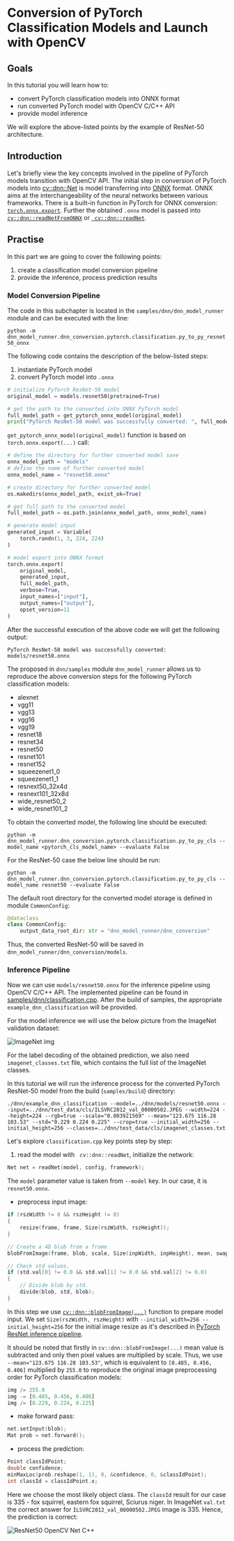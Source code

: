 # Conversion of PyTorch Classification Models and Launch with OpenCV

## Goals
In this tutorial you will learn how to:
* convert PyTorch classification models into ONNX format
* run converted PyTorch model with OpenCV C/C++ API
* provide model inference

We will explore the above-listed points by the example of ResNet-50 architecture.

## Introduction
Let's briefly view the key concepts involved in the pipeline of PyTorch models transition with OpenCV API. The initial step in conversion of PyTorch models into [cv::dnn::Net](https://docs.opencv.org/4.4.0/db/d30/classcv_1_1dnn_1_1Net.html#a82eb4d60b3c396cb85c79d267516cf15)
is model transferring into [ONNX](https://onnx.ai/about.html) format. ONNX aims at the interchangeability of the neural networks between various frameworks. There is a built-in function in PyTorch for ONNX conversion: [``torch.onnx.export``](https://pytorch.org/docs/stable/onnx.html#torch.onnx.export).
Further the obtained ``.onnx`` model is passed into [``cv::dnn::readNetFromONNX``](https://docs.opencv.org/4.4.0/d6/d0f/group__dnn.html#ga7faea56041d10c71dbbd6746ca854197) or [`` cv::dnn::readNet``](https://docs.opencv.org/4.4.0/d6/d0f/group__dnn.html#ga3b34fe7a29494a6a4295c169a7d32422).

## Practise
In this part we are going to cover the following points:
1. create a classification model conversion pipeline
2. provide the inference, process prediction results

### Model Conversion Pipeline
The code in this subchapter is located in the ``samples/dnn/dnn_model_runner`` module and can be executed with the line:

``
python -m dnn_model_runner.dnn_conversion.pytorch.classification.py_to_py_resnet50_onnx
``

The following code contains the description of the below-listed steps:
1. instantiate PyTorch model
2. convert PyTorch model into ``.onnx``

```python
# initialize PyTorch ResNet-50 model
original_model = models.resnet50(pretrained=True)

# get the path to the converted into ONNX PyTorch model
full_model_path = get_pytorch_onnx_model(original_model)
print("PyTorch ResNet-50 model was successfully converted: ", full_model_path)
```

``get_pytorch_onnx_model(original_model)`` function is based on ``torch.onnx.export(...)`` call:

```python
# define the directory for further converted model save
onnx_model_path = "models"
# define the name of further converted model
onnx_model_name = "resnet50.onnx"

# create directory for further converted model
os.makedirs(onnx_model_path, exist_ok=True)

# get full path to the converted model
full_model_path = os.path.join(onnx_model_path, onnx_model_name)

# generate model input
generated_input = Variable(
    torch.randn(1, 3, 224, 224)
)

# model export into ONNX format
torch.onnx.export(
    original_model,
    generated_input,
    full_model_path,
    verbose=True,
    input_names=["input"],
    output_names=["output"],
    opset_version=11
)
```

After the successful execution of the above code we will get the following output:

```
PyTorch ResNet-50 model was successfully converted: models/resnet50.onnx
```

The proposed in ``dnn/samples`` module ``dnn_model_runner`` allows us to reproduce the above conversion steps for the following PyTorch classification models:
* alexnet
* vgg11
* vgg13
* vgg16
* vgg19
* resnet18
* resnet34
* resnet50
* resnet101
* resnet152
* squeezenet1_0
* squeezenet1_1
* resnext50_32x4d
* resnext101_32x8d
* wide_resnet50_2
* wide_resnet101_2

To obtain the converted model, the following line should be executed:

```
python -m dnn_model_runner.dnn_conversion.pytorch.classification.py_to_py_cls --model_name <pytorch_cls_model_name> --evaluate False
```

For the ResNet-50 case the below line should be run:

```
python -m dnn_model_runner.dnn_conversion.pytorch.classification.py_to_py_cls --model_name resnet50 --evaluate False
```

The default root directory for the converted model storage is defined in module ``CommonConfig``:

```python
@dataclass
class CommonConfig:
    output_data_root_dir: str = "dnn_model_runner/dnn_conversion"
```

Thus, the converted ResNet-50 will be saved in ``dnn_model_runner/dnn_conversion/models``.

### Inference Pipeline
Now we can use ```models/resnet50.onnx``` for the inference pipeline using OpenCV C/C++ API. The implemented pipeline can be found in [samples/dnn/classification.cpp](https://github.com/opencv/opencv/blob/master/samples/dnn/classification.cpp).
After the build of samples, the appropriate ``example_dnn_classification`` will be provided.

For the model inference we will use the below picture from the ImageNet validation dataset:

![ImageNet img](images/ILSVRC2012_val_00000502.JPEG)

For the label decoding of the obtained prediction, we also need ``imagenet_classes.txt`` file, which contains the full list of the ImageNet classes.

In this tutorial we will run the inference process for the converted PyTorch ResNet-50 model from the build (``samples/build``) directory:

```
./dnn/example_dnn_classification --model=../dnn/models/resnet50.onnx --input=../dnn/test_data/cls/ILSVRC2012_val_00000502.JPEG --width=224 --height=224 --rgb=true --scale="0.003921569" --mean="123.675 116.28 103.53" --std="0.229 0.224 0.225" --crop=true --initial_width=256 --initial_height=256 --classes=../dnn/test_data/cls/imagenet_classes.txt
```

Let's explore ``classification.cpp`` key points step by step:

1. read the model with `` cv::dnn::readNet``, initialize the network:

```cpp
Net net = readNet(model, config, framework);
```

The ``model`` parameter value is taken from ``--model`` key. In our case, it is ``resnet50.onnx``.

* preprocess input image:

```cpp
if (rszWidth != 0 && rszHeight != 0)
{
    resize(frame, frame, Size(rszWidth, rszHeight));
}

// Create a 4D blob from a frame
blobFromImage(frame, blob, scale, Size(inpWidth, inpHeight), mean, swapRB, crop);

// Check std values.
if (std.val[0] != 0.0 && std.val[1] != 0.0 && std.val[2] != 0.0)
{
    // Divide blob by std.
    divide(blob, std, blob);
}
```

In this step we use [``cv::dnn::blobFromImage(...)``](https://docs.opencv.org/4.4.0/d6/d0f/group__dnn.html#ga29f34df9376379a603acd8df581ac8d7) function to prepare model input.
We set ``Size(rszWidth, rszHeight)`` with  ``--initial_width=256 --initial_height=256`` for the initial image resize as it's described in [PyTorch ResNet inference pipeline](https://pytorch.org/hub/pytorch_vision_resnet/).

It should be noted that firstly in ``cv::dnn::blobFromImage(...)`` mean value is subtracted and only then pixel values are multiplied by scale.
Thus, we use ``--mean="123.675 116.28 103.53"``, which is equivalent to ``[0.485, 0.456, 0.406]`` multiplied by ``255.0`` to reproduce the original image preprocessing order for PyTorch classification models:

```python
img /= 255.0
img -= [0.485, 0.456, 0.406]
img /= [0.229, 0.224, 0.225]
```

* make forward pass:

```cpp
net.setInput(blob);
Mat prob = net.forward();
```

* process the prediction:

```cpp
Point classIdPoint;
double confidence;
minMaxLoc(prob.reshape(1, 1), 0, &confidence, 0, &classIdPoint);
int classId = classIdPoint.x;
```

Here we choose the most likely object class. The ``classId`` result for our case is 335 - fox squirrel, eastern fox squirrel, Sciurus niger.
In ImageNet ``val.txt`` the correct answer for ``ILSVRC2012_val_00000502.JPEG`` image is 335. Hence, the prediction is correct:

![ResNet50 OpenCV Net C++](images/opencv_resnet50_test_res_c.jpg)
